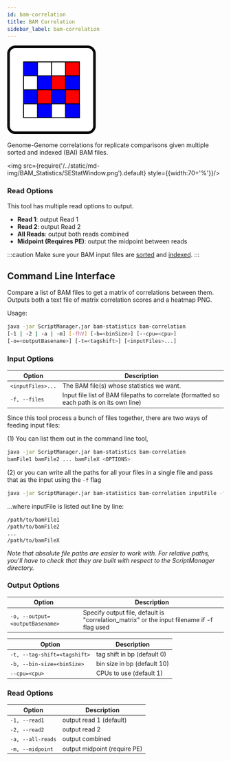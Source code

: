 ```yaml
---
id: bam-correlation
title: BAM Correlation
sidebar_label: bam-correlation
---
```


![bam-correlation](/../static/icons/BAM_Statistics/BAMGenomeCorrelation_square.svg)

Genome-Genome correlations for replicate comparisons given multiple sorted and indexed (BAI) BAM files.

<img src={require('/../static/md-img/BAM_Statistics/SEStatWindow.png').default} style={{width:70+'%'}}/>

### Read Options

This tool has multiple read options to output.
* **Read 1**: output Read 1
* **Read 2**: output Read 2
* **All Reads**: output both reads combined 
* **Midpoint (Requires PE)**: output the midpoint between reads


:::caution
Make sure your BAM input files are [sorted][sort-bam] and [indexed][bam-indexer].
:::

## Command Line Interface

Compare a list of BAM files to get a matrix of correlations between them. Outputs both a text file of matrix correlation scores and a heatmap PNG.

Usage:

```bash
java -jar ScriptManager.jar bam-statistics bam-correlation
[-1 | -2 | -a | -m] [-fhV] [-b=<binSize>] [--cpu=<cpu>]
[-o=<outputBasename>] [-t=<tagshift>] [<inputFiles>...]
```

### Input Options
| Option | Description |
| ------ | ----------- |
|  `<inputFiles>...` |  The BAM file(s) whose statistics we want. |
|  `-f, --files`     |  Input file list of BAM filepaths to correlate (formatted so each path is on its own line) |

Since this tool process a bunch of files together, there are two ways of feeding input files:

(1) You can list them out in the command line tool,

```bash
java -jar ScriptManager.jar bam-statistics bam-correlation
bamFile1 bamFile2 ... bamFileX <OPTIONS>
```

(2) or you can write all the paths for all your files in a single file and pass that as the input using the `-f` flag

```bash
java -jar ScriptManager.jar bam-statistics bam-correlation inputFile -f <OPTIONS>
```

...where inputFile is listed out line by line:

```
/path/to/bamFile1
/path/to/bamFile2
...
/path/to/bamFileX
```


_Note that absolute file paths are easier to work with. For relative paths, you\'ll have to check that they are built with respect to the ScriptManager directory._


### Output Options

| Option | Description |
| ------ | ----------- |
| `-o, --output=<outputBasename>` | Specify output file, default is "correlation_matrix" or the input filename if -f flag used |


| Option | Description |
| ------ | ----------- |
| ``-t, --tag-shift=<tagshift>`` | tag shift in bp (default 0) |
| ``-b, --bin-size=<binSize>`` | bin size in bp (default 10) |
| ``--cpu=<cpu>`` | CPUs to use (default 1) |



### Read Options


| Option | Description |
| ------ | ----------- |
| `-1, --read1` | output read 1 (default) |
| `-2, --read2` | output read 2 |
| `-a, --all-reads` | output combined |
| `-m, --midpoint` | output midpoint (require PE) |


[sort-bam]:/docs/Tools/bam-manipulation/sort-bam
[bam-indexer]:/docs/Tools/bam-manipulation/bam-indexer
